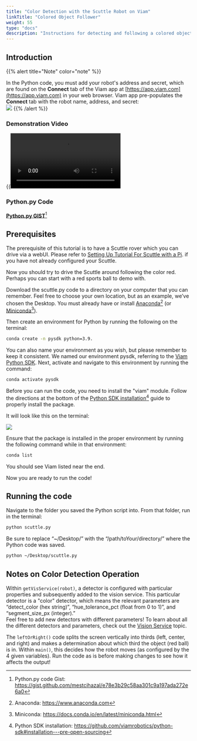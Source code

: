 ```yaml
---
title: "Color Detection with the Scuttle Robot on Viam"
linkTitle: "Colored Object Follower"
weight: 55
type: "docs"
description: "Instructions for detecting and following a colored object with a Scuttle Robot on Viam software."
---
```

## Introduction

{{% alert title="Note" color="note" %}}  

In the Python code, you must add your robot's address and secret, which are found on the **Connect** tab of the Viam app at [https://app.viam.com](https://app.viam.com) in your web browser. 
Viam app pre-populates the **Connect** tab with the robot name, address, and secret:<br>
<img src="../img/color-rdk-remote-cfg.png" />
{{% /alert %}}

### Demonstration Video
{{<video src="../videos/scuttledemos_colordetection.mp4" type="video/mp4">}}

### Python.py Code 
<a href="https://gist.github.com/mestcihazal/e78e3b29c58aa301c9a197ada272e6a0" target="_blank">**Python.py GIST**</a>[^hgist]

[^hgist]:Python.py code Gist: <a href="https://gist.github.com/mestcihazal/e78e3b29c58aa301c9a197ada272e6a0" target="_blank">ht<span></span>tps://gist.github.com/mestcihazal/e78e3b29c58aa301c9a197ada272e6a0</a>

## Prerequisites
The prerequisite of this tutorial is to have a Scuttle rover which you can drive via a webUI. 
Please refer to [Setting Up Tutorial For Scuttle with a Pi](../scuttlebot). if you have not already configured your Scuttle.

Now you should try to drive the Scuttle around following the color red. 
Perhaps you can start with a red sports ball to demo with.

Download the <file>scuttle.py</file> code to a directory on your computer that you can remember. 
Feel free to choose your own location, but as an example, we’ve chosen the Desktop. 
You must already have or install <a href="https://www.anaconda.com" target="_blank">Anaconda</a>[^ana] (or <a href="https://docs.conda.io/en/latest/miniconda.html" target="_blank">Miniconda</a>[^minicon]).
 
[^ana]:Anaconda: <a href="https://www.anaconda.com" target="_blank">ht<span></span>tps://www.anaconda.com</a>
[^minicon]:Miniconda: <a href="https://docs.conda.io/en/latest/miniconda.html" target ="_blank">ht<span></span>tps://docs.conda.io/en/latest/miniconda.html</a>

Then create an environment for Python by running the following on the terminal:
```bash
conda create -n pysdk python=3.9. 
```

You can also name your environment as you wish, but please remember to keep it consistent. 
We named our environment pysdk, referring to the [Viam Python SDK](https://python.viam.dev/). 
Next, activate and navigate to this environment by running the command: 
```bash
conda activate pysdk
```

Before you can run the code, you need to install the "viam" module. 
Follow the directions at the bottom of the <a href="https://github.com/viamrobotics/python-sdk#installation---pre-open-sourcing" target="_blank">Python SDK installation</a>[^pos] guide to properly install the package. 

[^pos]:Python SDK installation: <a href="https://github.com/viamrobotics/python-sdk#installation---pre-open-sourcing" target="_blank">ht<span></span>tps://github.com/viamrobotics/python-sdk#installation---pre-open-sourcing</a>

It will look like this on the terminal:

<img src="../img/color-det-terminal.png" />

Ensure that the package is installed in the proper environment by running the following command while in that environment:
```bash
conda list
```

You should see Viam listed near the end.

Now you are ready to run the code!

## Running the code

Navigate to the folder you saved the Python script into. From that folder, run in the terminal:
```bash
python scuttle.py
```
Be sure to replace “~/Desktop/” with the “/path/toYour/directory/” where the Python code was saved. 
```bash
python ~/Desktop/scuttle.py  
```

## Notes on Color Detection Operation

Within `getVisService(robot)`, a detector is configured with particular properties and subsequently added to the vision service. 
This particular detector is a "color" detector, which means the relevant parameters are “detect_color (hex string)”, “hue_tolerance_pct (float from 0 to 1)”, and “segment_size_px (integer).”  
Feel free to add new detectors with different parameters! 
To learn about all the different detectors and parameters, check out the [Vision Service](../../services/vision) topic. 

The `leftOrRight()` code splits the screen vertically into thirds (left, center, and right) and makes a determination about which third the object (red ball) is in. 
Within `main()`, this decides how the robot moves (as configured by the 4 given variables). 
Run the code as is before making changes to see how it affects the output!